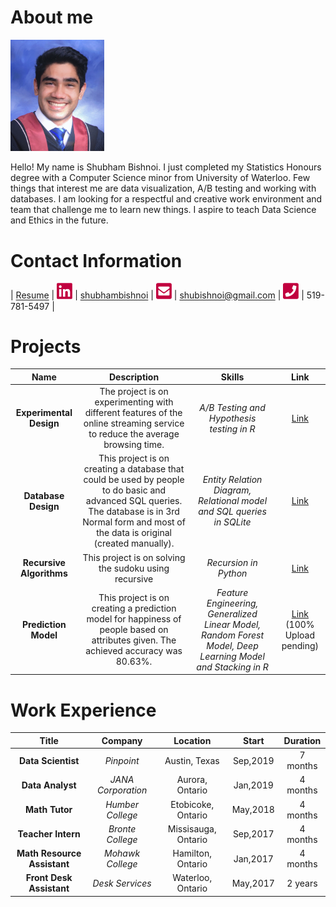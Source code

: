 # About me

[<img src="./stuff/photo.png" width="150"/>](./stuff/photo.png) 

Hello! My name is Shubham Bishnoi. I just completed my Statistics Honours degree with a Computer Science minor from University of Waterloo. Few things that interest me are data visualization, A/B testing and working with databases. I am looking for a respectful and creative work environment and team that challenge me to learn new things. I aspire to teach Data Science and Ethics in the future. 

# Contact Information

| [Resume](./stuff/resume.pdf) | [<img src="./stuff/linkedin.png" width="25"/>](./stuff/linkedin.png) | [shubhambishnoi](https://www.linkedin.com/in/shubhambishnoi/) | [<img src="./stuff/email.png" width="25"/>](./stuff/email.png) | [shubishnoi@gmail.com](mailto:shubishnoi@gmail.com) | [<img src="./stuff/phone.png" width="25"/>](./stuff/phone.png) | 519-781-5497 |

# Projects

| Name | Description | Skills | Link |
| :---: | :---: | :---: | :---: |
| **Experimental Design** | The project is on experimenting with different features of the online streaming service to reduce the average browsing time. |  *A/B Testing and Hypothesis testing in R* | [Link](./projects/ExperimentalDesign/) |
| **Database Design** | This project is on creating a database that could be used by people to do basic and advanced SQL queries. The database is in 3rd Normal form and most of the data is original (created manually). |  *Entity Relation Diagram, Relational model and SQL queries in SQLite* | [Link](./projects/DatabaseDesign/) |
| **Recursive Algorithms** | This project is on solving the sudoku using recursive |  *Recursion in Python* | [Link](./projects/RecursiveAlgorithm/) |
| **Prediction Model** | This project is on creating a prediction model for happiness of people based on attributes given. The achieved accuracy was 80.63%. |  *Feature Engineering, Generalized Linear Model, Random Forest Model, Deep Learning Model and Stacking in R* | [Link](./projects/PredictionClassificationModels) (100% Upload pending) |


# Work Experience

| Title | Company | Location | Start | Duration |
| :---: | :---: | :---: | :---: | :---: |
| **Data Scientist** | *Pinpoint* |  Austin, Texas | Sep,2019 | 7 months |
| **Data Analyst** | *JANA Corporation* |  Aurora, Ontario | Jan,2019 | 4 months |
| **Math Tutor** | *Humber College* |  Etobicoke, Ontario | May,2018 | 4 months |
| **Teacher Intern** | *Bronte College* |  Missisauga, Ontario | Sep,2017 | 4 months |
| **Math Resource Assistant** | *Mohawk College* |  Hamilton, Ontario | Jan,2017 | 4 months |
| **Front Desk Assistant** | *Desk Services* | Waterloo, Ontario | May,2017 | 2 years |


